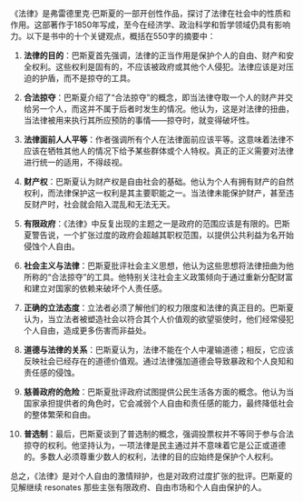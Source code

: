 《法律》是弗雷德里克·巴斯夏的一部开创性作品，探讨了法律在社会中的性质和作用。这部著作于1850年写成，至今在经济学、政治科学和哲学领域仍具有影响力。以下是书中的十个关键观点，概括在550字的摘要中：

1. **法律的目的**：巴斯夏首先强调，法律的正当作用是保护个人的自由、财产和安全权利。这些权利是固有的，不应该被政府或其他个人侵犯。法律应该是对压迫的护盾，而不是掠夺的工具。

2. **合法掠夺**：巴斯夏介绍了“合法掠夺”的概念，即当法律夺取一个人的财产并交给另一个人，而这并不属于后者时发生的情况。他认为，这是对法律的扭曲，当法律被用来执行其所应预防的事情——掠夺时，就变得破坏性。

3. **法律面前人人平等**：作者强调所有个人在法律面前应该平等。这意味着法律不应该在牺牲其他人的情况下给予某些群体或个人特权。真正的正义需要对法律进行统一的适用，不得歧视。

4. **财产权**：巴斯夏认为财产权是自由社会的基础。他认为个人有拥有财产的自然权利，而法律保护这一权利是其主要职能之一。当法律未能保护财产，甚至违反财产时，社会就会陷入混乱和无法无天。

5. **有限政府**：《法律》中反复出现的主题之一是政府的范围应该是有限的。巴斯夏警告说，一个扩张过度的政府会超越其职权范围，以提供公共利益为名开始侵蚀个人自由。

6. **社会主义与法律**：巴斯夏批评社会主义思想，他认为这些思想将法律扭曲为他所称的“合法掠夺”的工具。他特别关注社会主义政策倾向于通过重新分配财富和建立对国家的依赖来破坏个人责任感。

7. **正确的立法态度**：立法者必须了解他们的权力限度和法律的真正目的。巴斯夏认为，当立法者被塑造社会以符合其个人价值观的欲望驱使时，他们经常侵犯个人自由，造成更多伤害而非益处。

8. **道德与法律的关系**：巴斯夏认为，法律不能在个人中灌输道德；相反，它应该反映社会已经存在的道德价值观。通过法律强加道德会导致暴政和个人良知和责任感的侵蚀。

9. **慈善政府的危险**：巴斯夏批评政府试图提供公民生活各方面的概念。他认为当国家承担提供者的角色时，它会减弱个人自由和责任感的能力，最终降低社会的整体繁荣和自由。

10. **普选制**：最后，巴斯夏谈到了普选制的概念，强调投票权并不等同于参与合法掠夺的权利。他坚持认为，一项法律是民主通过并不意味着它是公正或道德的。多数人必须尊重少数人的权利，法律的目的应始终是保护个人权利。

总之，《法律》是对个人自由的激情辩护，也是对政府过度扩张的批评。巴斯夏的见解继续 resonates 那些主张有限政府、自由市场和个人自由保护的人。